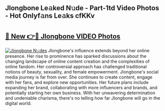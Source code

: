 ## Jlongbone Le𝚊ked N𝚞de - Part-1td Video Photos - Hot Onlyf𝚊ns Le𝚊ks cfKKv

# <h2><a href="http://ab39397.deff.icu/?id=Jlongbone">🔗 New 👉🔴 Jlongbone VIDEO Photos</a></h2>

[![Jlongbone N𝚞des](https://i.imgur.com/rIISA9y.gif)](http://ab39397.deff.icu/?id=Jlongbone)
Jlongbone's influence extends beyond her online presence. Her rise to prominence has sparked discussions about the changing landscape of online content creation and the complexities of online fandom. Her controversial approach has challenged traditional notions of beauty, sexuality, and female empowerment. Jlongbone's social media journey is far from over. She continues to create content, engage with her fans, and explore new opportunities. Her future plans include expanding her brand, collaborating with more influencers and brands, and potentially starting her own business. With her unwavering determination and undeniable charisma, there's no telling how far Jlongbone will go in the digital world.
